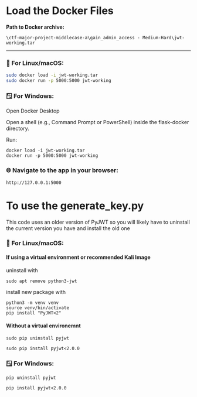 # Load the Docker Files

**Path to Docker archive:**
```
\ctf-major-project-middlecase-a\gain_admin_access - Medium-Hard\jwt-working.tar
```
---

### 🐧 For Linux/macOS:

```bash
sudo docker load -i jwt-working.tar
sudo docker run -p 5000:5000 jwt-working
```

### 🪟 For Windows:
Open Docker Desktop

Open a shell (e.g., Command Prompt or PowerShell) inside the flask-docker directory.

Run:

```
docker load -i jwt-working.tar
docker run -p 5000:5000 jwt-working
```

### 🌐 Navigate to the app in your browser:
```http://127.0.0.1:5000```



# To use the generate_key.py

This code uses an older version of PyJWT so you will likely have to uninstall the current version you have and install the old one

### 🐧 For Linux/macOS:

#### If using a virtual environment or recommended Kali Image

uninstall with 

```sudo apt remove python3-jwt```

install new package with 

```
python3 -m venv venv
source venv/bin/activate
pip install "PyJWT<2"
```

#### Without a virtual environemnt

```sudo pip uninstall pyjwt```

```sudo pip install pyjwt<2.0.0```

### 🪟 For Windows:

```pip uninstall pyjwt```

```pip install pyjwt<2.0.0```
